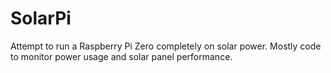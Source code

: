 # SolarPi

Attempt to run a Raspberry Pi Zero completely on solar power. Mostly code to monitor power usage and solar panel performance.
